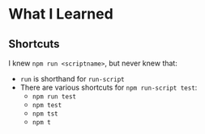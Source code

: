 # What I Learned

## Shortcuts
I knew `npm run <scriptname>`, but never knew that:
* ```run``` is shorthand for ```run-script```
* There are various shortcuts for ```npm run-script test```:
    * ```npm run test```
    * ```npm test```
    * ```npm tst```
    * ```npm t```